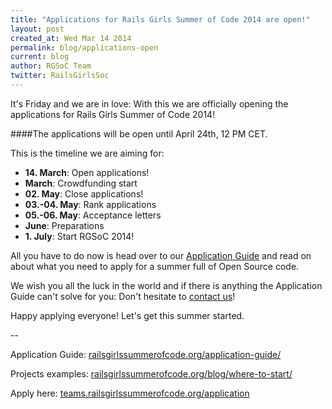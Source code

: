 ```yaml
---
title: "Applications for Rails Girls Summer of Code 2014 are open!"
layout: post
created_at: Wed Mar 14 2014
permalink: blog/applications-open
current: blog
author: RGSoC Team
twitter: RailsGirlsSoc
---
```


It's Friday and we are in love: With this we are officially opening the applications for Rails Girls Summer of Code 2014! 

####The applications will be open until April 24th, 12 PM CET.

This is the timeline we are aiming for:

+ **14. March**: Open applications!
+ **March**: Crowdfunding start 
+ **02. May**: Close applications!
+ **03.-04. May**: Rank applications 
+ **05.-06. May**: Acceptance letters 
+ **June**: Preparations
+ **1. July**: Start RGSoC 2014! 


All you have to do now is head over to our [Application Guide](http://railsgirlssummerofcode.org/application-guide/) and read on about what you need to apply for a summer full of Open Source code.

We wish you all the luck in the world and if there is anything the Application Guide can't solve for you: Don't hesitate to [contact us](http://railsgirlssummerofcode.org/about/)! 

Happy applying everyone! Let's get this summer started.

--

Application Guide: [railsgirlssummerofcode.org/application-guide/](http://railsgirlssummerofcode.org/application-guide/)

Projects examples: [railsgirlssummerofcode.org/blog/where-to-start/](http://railsgirlssummerofcode.org/blog/where-to-start/)

Apply here: [teams.railsgirlssummerofcode.org/application](http://teams.railsgirlssummerofcode.org/application)




